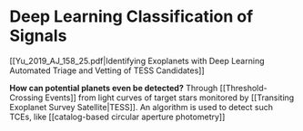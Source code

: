 # Deep Learning Classification of Signals
[[Yu_2019_AJ_158_25.pdf|Identifying Exoplanets with Deep Learning Automated Triage and Vetting of TESS Candidates]]

**How can potential planets even be detected?**
Through [[Threshold-Crossing Events]] from light curves of target stars monitored by [[Transiting Exoplanet Survey Satellite|TESS]]. An algorithm is used to detect such TCEs, like [[catalog-based circular aperture photometry]]